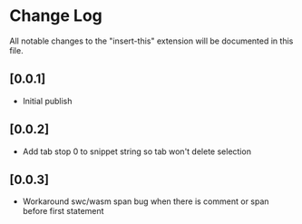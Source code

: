 # Change Log

All notable changes to the "insert-this" extension will be documented in this file.

## [0.0.1]

- Initial publish

## [0.0.2]

- Add tab stop 0 to snippet string so tab won't delete selection

## [0.0.3]

- Workaround swc/wasm span bug when there is comment or span before first statement